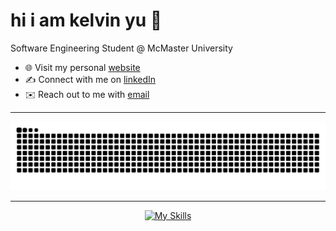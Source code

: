 # hi i am kelvin yu 👋
Software Engineering Student @ McMaster University 
- 🌐 Visit my personal [website](https://kelvinu.ca/)
- ✍️ Connect with me on [linkedIn](https://www.linkedin.com/in/kelvin-u/)
- ✉️ Reach out to me with [email](mailto:yukaiwenn@gmail.com)


<hr>
<p align="center">
  <!--readme stats grade calc, check vercel for deployment -->
<!--   <img src="https://github-readme-stats-git-master-ukaiwen-gmailcom.vercel.app/api?username=kelvin-u&show_icons=true&theme=dark&hide_border=false" width="400"> -->
<!--   <img src="https://github-readme-streak-stats.herokuapp.com?user=kelvin-u&theme=dark&hide_border=true" width="400"> -->
  <div align="left">
  <picture>
    <source media="(prefers-color-scheme: dark)" srcset="https://raw.githubusercontent.com/kelvin-u/kelvin-u/output/github-contribution-grid-snake-dark.svg" />
    <source media="(prefers-color-scheme: light)" srcset="https://raw.githubusercontent.com/kelvin-u/kelvin-u/output/github-contribution-grid-snake.svg" />
    <img alt="github-snake" src="https://raw.githubusercontent.com/kelvin-u/kelvin-u/output/github-contribution-grid-snake.svg" />
  </picture>
</div>

</p>
<hr>
<p align="center">
  <a href="https://skillicons.dev">
    <img src="https://skillicons.dev/icons?i=python,java,php,mysql,react,figma,js,css,html,git" alt="My Skills">
  </a>
</p>

